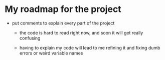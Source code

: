# My roadmap for the project

- put comments to explain every part of the project
  - the code is hard to read right now, and soon it will get really confusing
  
  - having to explain my code will lead to me refining it and fixing dumb errors or weird variable names
